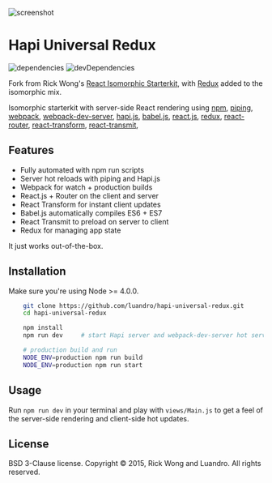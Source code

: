 ![screenshot](http://i.imgur.com/njzGkwc.png)
# Hapi Universal Redux
![dependencies](https://img.shields.io/david/luandro/hapi-universal-redux.svg?style=flat-square)
![devDependencies](https://img.shields.io/david/dev/luandro/hapi-universal-redux.svg?style=flat-square)


Fork from Rick Wong's [React Isomorphic Starterkit](https://github.com/RickWong/react-isomorphic-starterkit), with [Redux](https://github.com/gaearon/redux) added to the isomorphic mix.

Isomorphic starterkit with server-side React rendering using
[npm](https://www.npmjs.com/),
[piping](https://github.com/mdlawson/piping),
[webpack](https://webpack.github.io/),
[webpack-dev-server](https://github.com/webpack/webpack-dev-server),
[hapi.js](http://www.hapijs.com/),
[babel.js](http://babeljs.io/),
[react.js](https://facebook.github.io/react),
[redux](https://github.com/gaearon/redux),
[react-router](https://github.com/rackt/react-router),
[react-transform](https://gaearon.github.io/react-hot-loader),
[react-transmit](https://github.com/RickWong/react-transmit),

## Features

- Fully automated with npm run scripts
- Server hot reloads with piping and Hapi.js
- Webpack for watch + production builds
- React.js + Router on the client and server
- React Transform for instant client updates
- Babel.js automatically compiles ES6 + ES7
- React Transmit to preload on server to client
- Redux for managing app state

It just works out-of-the-box.

## Installation

Make sure you're using Node >= 4.0.0.

```bash
	git clone https://github.com/luandro/hapi-universal-redux.git
	cd hapi-universal-redux

	npm install
	npm run dev     # start Hapi server and webpack-dev-server hot server

	# production build and run
	NODE_ENV=production npm run build
	NODE_ENV=production npm run start
```

## Usage

Run `npm run dev` in your terminal and play with `views/Main.js` to get a feel of
the server-side rendering and client-side hot updates.


## License

BSD 3-Clause license. Copyright © 2015, Rick Wong and Luandro. All rights reserved.
